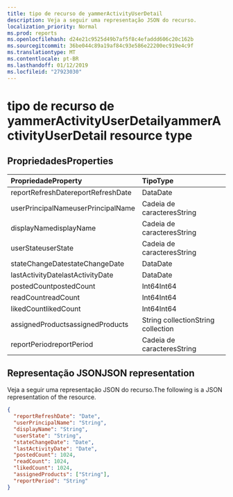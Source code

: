 ```yaml
---
title: tipo de recurso de yammerActivityUserDetail
description: Veja a seguir uma representação JSON do recurso.
localization_priority: Normal
ms.prod: reports
ms.openlocfilehash: d24e21c9525d49b7af5f8c4efaddd606c20c162b
ms.sourcegitcommit: 36be044c89a19af84c93e586e22200ec919e4c9f
ms.translationtype: MT
ms.contentlocale: pt-BR
ms.lasthandoff: 01/12/2019
ms.locfileid: "27923030"
---
```

# <a name="yammeractivityuserdetail-resource-type"></a><span data-ttu-id="5e6f9-103">tipo de recurso de yammerActivityUserDetail</span><span class="sxs-lookup"><span data-stu-id="5e6f9-103">yammerActivityUserDetail resource type</span></span>

## <a name="properties"></a><span data-ttu-id="5e6f9-104">Propriedades</span><span class="sxs-lookup"><span data-stu-id="5e6f9-104">Properties</span></span>

| <span data-ttu-id="5e6f9-105">Propriedade</span><span class="sxs-lookup"><span data-stu-id="5e6f9-105">Property</span></span>          | <span data-ttu-id="5e6f9-106">Tipo</span><span class="sxs-lookup"><span data-stu-id="5e6f9-106">Type</span></span>              |
| :---------------- | :---------------- |
| <span data-ttu-id="5e6f9-107">reportRefreshDate</span><span class="sxs-lookup"><span data-stu-id="5e6f9-107">reportRefreshDate</span></span> | <span data-ttu-id="5e6f9-108">Data</span><span class="sxs-lookup"><span data-stu-id="5e6f9-108">Date</span></span>              |
| <span data-ttu-id="5e6f9-109">userPrincipalName</span><span class="sxs-lookup"><span data-stu-id="5e6f9-109">userPrincipalName</span></span> | <span data-ttu-id="5e6f9-110">Cadeia de caracteres</span><span class="sxs-lookup"><span data-stu-id="5e6f9-110">String</span></span>            |
| <span data-ttu-id="5e6f9-111">displayName</span><span class="sxs-lookup"><span data-stu-id="5e6f9-111">displayName</span></span>       | <span data-ttu-id="5e6f9-112">Cadeia de caracteres</span><span class="sxs-lookup"><span data-stu-id="5e6f9-112">String</span></span>            |
| <span data-ttu-id="5e6f9-113">userState</span><span class="sxs-lookup"><span data-stu-id="5e6f9-113">userState</span></span>         | <span data-ttu-id="5e6f9-114">Cadeia de caracteres</span><span class="sxs-lookup"><span data-stu-id="5e6f9-114">String</span></span>            |
| <span data-ttu-id="5e6f9-115">stateChangeDate</span><span class="sxs-lookup"><span data-stu-id="5e6f9-115">stateChangeDate</span></span>   | <span data-ttu-id="5e6f9-116">Data</span><span class="sxs-lookup"><span data-stu-id="5e6f9-116">Date</span></span>              |
| <span data-ttu-id="5e6f9-117">lastActivityDate</span><span class="sxs-lookup"><span data-stu-id="5e6f9-117">lastActivityDate</span></span>  | <span data-ttu-id="5e6f9-118">Data</span><span class="sxs-lookup"><span data-stu-id="5e6f9-118">Date</span></span>              |
| <span data-ttu-id="5e6f9-119">postedCount</span><span class="sxs-lookup"><span data-stu-id="5e6f9-119">postedCount</span></span>       | <span data-ttu-id="5e6f9-120">Int64</span><span class="sxs-lookup"><span data-stu-id="5e6f9-120">Int64</span></span>             |
| <span data-ttu-id="5e6f9-121">readCount</span><span class="sxs-lookup"><span data-stu-id="5e6f9-121">readCount</span></span>         | <span data-ttu-id="5e6f9-122">Int64</span><span class="sxs-lookup"><span data-stu-id="5e6f9-122">Int64</span></span>             |
| <span data-ttu-id="5e6f9-123">likedCount</span><span class="sxs-lookup"><span data-stu-id="5e6f9-123">likedCount</span></span>        | <span data-ttu-id="5e6f9-124">Int64</span><span class="sxs-lookup"><span data-stu-id="5e6f9-124">Int64</span></span>             |
| <span data-ttu-id="5e6f9-125">assignedProducts</span><span class="sxs-lookup"><span data-stu-id="5e6f9-125">assignedProducts</span></span>  | <span data-ttu-id="5e6f9-126">String collection</span><span class="sxs-lookup"><span data-stu-id="5e6f9-126">String collection</span></span> |
| <span data-ttu-id="5e6f9-127">reportPeriod</span><span class="sxs-lookup"><span data-stu-id="5e6f9-127">reportPeriod</span></span>      | <span data-ttu-id="5e6f9-128">Cadeia de caracteres</span><span class="sxs-lookup"><span data-stu-id="5e6f9-128">String</span></span>            |

## <a name="json-representation"></a><span data-ttu-id="5e6f9-129">Representação JSON</span><span class="sxs-lookup"><span data-stu-id="5e6f9-129">JSON representation</span></span>

<span data-ttu-id="5e6f9-130">Veja a seguir uma representação JSON do recurso.</span><span class="sxs-lookup"><span data-stu-id="5e6f9-130">The following is a JSON representation of the resource.</span></span>

<!-- {
  "blockType": "resource",
  "@odata.type": "microsoft.graph.yammerActivityUserDetail"
} -->

```json
{
  "reportRefreshDate": "Date", 
  "userPrincipalName": "String", 
  "displayName": "String", 
  "userState": "String", 
  "stateChangeDate": "Date", 
  "lastActivityDate": "Date", 
  "postedCount": 1024, 
  "readCount": 1024, 
  "likedCount": 1024, 
  "assignedProducts": ["String"], 
  "reportPeriod": "String"
}
```
